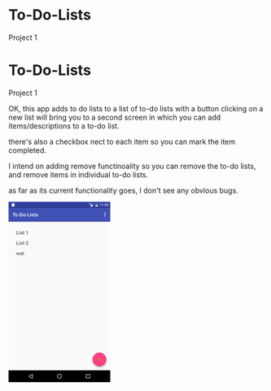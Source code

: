 # To-Do-Lists
Project 1

# To-Do-Lists
Project 1

OK, this app adds to do lists to a list of to-do lists with a button
clicking on a new list will bring you to a second screen in which 
you can add items/descriptions to a to-do list.

there's also a checkbox nect to each item so you can mark the item completed.

I intend on adding remove functinoality so you can remove the to-do lists,
and remove items in individual to-do lists.

as far as its current functionality goes, I don't see any obvious bugs.

<img src="screenshots/Screenshot_20160708-150856.png" width="200">



